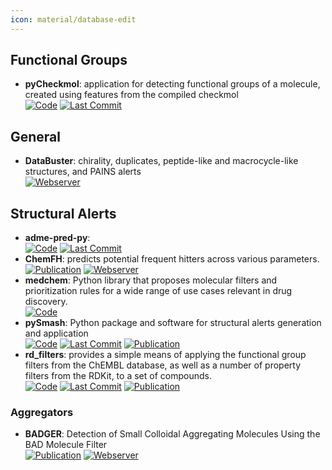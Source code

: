 ```yaml
---
icon: material/database-edit
---
```



## **Functional Groups**
- **pyCheckmol**: application for detecting functional groups of a molecule, created using features from the compiled checkmol  
		[![Code](https://img.shields.io/github/stars/jeffrichardchemistry/pyCheckmol?style=for-the-badge&logo=github)](https://github.com/jeffrichardchemistry/pyCheckmol) [![Last Commit](https://img.shields.io/github/last-commit/jeffrichardchemistry/pyCheckmol?style=for-the-badge&logo=github)](https://github.com/jeffrichardchemistry/pyCheckmol) 

## **General**
- **DataBuster**: chirality, duplicates, peptide-like and macrocycle-like structures, and PAINS alerts  
	[![Webserver](https://img.shields.io/badge/Webserver-offline-red?style=for-the-badge&logo=xamarin&logoColor=red)](https://lnkd.in/eE-DvxCt) 

## **Structural Alerts**
- **adme-pred-py**:   
		[![Code](https://img.shields.io/github/stars/ikmckenz/adme-pred-py?style=for-the-badge&logo=github)](https://github.com/ikmckenz/adme-pred-py) [![Last Commit](https://img.shields.io/github/last-commit/ikmckenz/adme-pred-py?style=for-the-badge&logo=github)](https://github.com/ikmckenz/adme-pred-py) 
- **ChemFH**: predicts potential frequent hitters across various parameters.  
	[![Publication](https://img.shields.io/badge/Publication-Citations:0-blue?style=for-the-badge&logo=bookstack)](https://doi.org/10.1093/nar/gkae424) [![Webserver](https://img.shields.io/badge/Webserver-offline-red?style=for-the-badge&logo=xamarin&logoColor=red)](https://chemfh.scbdd.com/) 
- **medchem**: Python library that proposes molecular filters and prioritization rules for a wide range of use cases relevant in drug discovery.  
	[![Code](https://img.shields.io/badge/Code-Repository-blue?style=for-the-badge)](https://medchem-docs.datamol.io/stable/) 
- **pySmash**: Python package and software for structural alerts generation and application  
		[![Code](https://img.shields.io/github/stars/kotori-y/pySmash?style=for-the-badge&logo=github)](https://github.com/kotori-y/pySmash) [![Last Commit](https://img.shields.io/github/last-commit/kotori-y/pySmash?style=for-the-badge&logo=github)](https://github.com/kotori-y/pySmash) [![Publication](https://img.shields.io/badge/Publication-Citations:11-blue?style=for-the-badge&logo=bookstack)](https://doi.org/10.1093/bib/bbab017) 
- **rd_filters**: provides a simple means of applying the functional group filters from the ChEMBL database, as well as a number of property filters from the RDKit, to a set of compounds.  
		[![Code](https://img.shields.io/github/stars/PatWalters/rd_filters?style=for-the-badge&logo=github)](https://github.com/PatWalters/rd_filters) [![Last Commit](https://img.shields.io/github/last-commit/PatWalters/rd_filters?style=for-the-badge&logo=github)](https://github.com/PatWalters/rd_filters) [![Publication](https://img.shields.io/badge/Publication-Citations:3083-blue?style=for-the-badge&logo=bookstack)](https://doi.org/10.1021/jm901137j) 
### **Aggregators**
- **BADGER**: Detection of Small Colloidal Aggregating Molecules Using the BAD Molecule Filter  
	[![Publication](https://img.shields.io/badge/Publication-Citations:0-blue?style=for-the-badge&logo=bookstack)](https://doi.org/10.1021/acs.jcim.4c00363) [![Webserver](https://img.shields.io/badge/Webserver-offline-red?style=for-the-badge&logo=xamarin&logoColor=red)](https://molmodlab-aau.com/Tools.html) 
